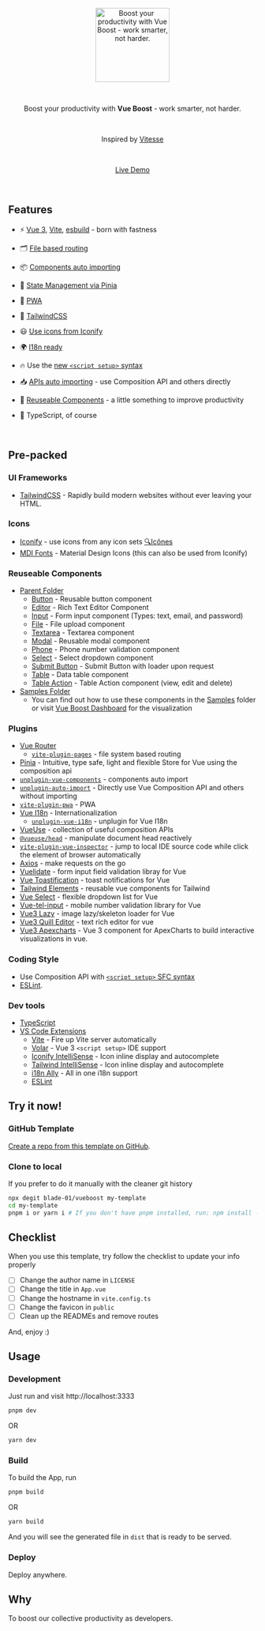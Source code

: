 <p align='center'>
  <img src='https://res.cloudinary.com/bladencove/image/upload/v1673218739/RC/vueboost_dhrmmb.svg' alt='Boost your productivity with Vue Boost - work smarter, not harder.' width='150'/>
</p>
<br/>

<p align='center'>
Boost your productivity with <strong>Vue Boost</strong> - work smarter, not harder.
</p>

<br>

<p align='center'>
Inspired by <a href="https://github.com/antfu/vitesse">Vitesse</a>
</p>

<br>

<p align='center'>
<a href="https://vueboost.netlify.app/">Live Demo</a>
</p>

<br>

## Features

- ⚡️ [Vue 3](https://github.com/vuejs/core), [Vite](https://github.com/vitejs/vite), [esbuild](https://github.com/evanw/esbuild) - born with fastness

- 🗂 [File based routing](./src/pages)

- 📦 [Components auto importing](./src/components)

- 🍍 [State Management via Pinia](https://pinia.vuejs.org/)

- 📲 [PWA](https://github.com/antfu/vite-plugin-pwa)

- 🎨 [TailwindCSS](https://tailwindcss.com/)

- 😃 [Use icons from Iconify](https://iconify.design)

- 🌍 [I18n ready](./locales)

- 🔥 Use the [new `<script setup>` syntax](https://github.com/vuejs/rfcs/pull/227)

- 📥 [APIs auto importing](https://github.com/antfu/unplugin-auto-import) - use Composition API and others directly

- 🧩 [Reuseable Components](#reuseable-components) - a little something to improve productivity

- 🦾 TypeScript, of course

<br>

## Pre-packed

### UI Frameworks

- [TailwindCSS](https://tailwindcss.com/) - Rapidly build modern websites without ever leaving your HTML.

### Icons

- [Iconify](https://iconify.design) - use icons from any icon sets [🔍Icônes](https://icones.js.org)
- [MDI Fonts](https://materialdesignicons.com/) - Material Design Icons (this can also be used from Iconify)

### Reuseable Components

- [Parent Folder](/src/components/reusables/)
  - [Button](/src/components/reusables/BaseButton.vue) - Reusable button component
  - [Editor](/src/components/reusables/BaseEditor.vue) - Rich Text Editor Component
  - [Input](/src/components/reusables/BaseInput.vue) - Form input component (Types: text, email, and password)
  - [File](/src/components/reusables/BaseFile.vue) - File upload component
  - [Textarea](/src/components/reusables/BaseTextarea.vue) - Textarea component
  - [Modal](/src/components/reusables/BaseFile.vue) - Reusable modal component
  - [Phone](/src/components/reusables/BasePhone.vue) - Phone number validation component
  - [Select](/src/components/reusables/BaseSelect.vue) - Select dropdown component
  - [Submit Button](/src/components/reusables/BaseSubmitButton.vue) - Submit Button with loader upon request
  - [Table](/src/components/reusables/BaseTable.vue) - Data table component
  - [Table Action](/src/components/reusables/BaseTableAction.vue) - Table Action component (view, edit and delete)
- [Samples Folder](/src/components/samples/)
  - You can find out how to use these components in the [Samples](/src/components/samples/) folder or visit [Vue Boost Dashboard](https://vueboost.netlify.app/dashboard) for the visualization

### Plugins

- [Vue Router](https://github.com/vuejs/router)
  - [`vite-plugin-pages`](https://github.com/hannoeru/vite-plugin-pages) - file system based routing
- [Pinia](https://pinia.vuejs.org) - Intuitive, type safe, light and flexible Store for Vue using the composition api
- [`unplugin-vue-components`](https://github.com/antfu/unplugin-vue-components) - components auto import
- [`unplugin-auto-import`](https://github.com/antfu/unplugin-auto-import) - Directly use Vue Composition API and others without importing
- [`vite-plugin-pwa`](https://github.com/antfu/vite-plugin-pwa) - PWA
- [Vue I18n](https://github.com/intlify/vue-i18n-next) - Internationalization
  - [`unplugin-vue-i18n`](https://github.com/intlify/bundle-tools/tree/main/packages/unplugin-vue-i18n) - unplugin for Vue I18n
- [VueUse](https://github.com/antfu/vueuse) - collection of useful composition APIs
- [`@vueuse/head`](https://github.com/vueuse/head) - manipulate document head reactively
- [`vite-plugin-vue-inspector`](https://github.com/webfansplz/vite-plugin-vue-inspector) - jump to local IDE source code while click the element of browser automatically
- [Axios](https://axios-http.com/docs/intro) - make requests on the go
- [Vuelidate](https://vuelidate-next.netlify.app/) - form input field validation libray for Vue
- [Vue Toastification](https://github.com/Maronato/vue-toastification) - toast notifications for Vue
- [Tailwind Elements](https://tailwind-elements.com/) - reusable vue components for Tailwind
- [Vue Select](https://vue-select.org/) - flexible dropdown list for Vue
- [Vue-tel-input](https://vue-tel-input.iamstevendao.com/) - mobile number validation library for Vue
- [Vue3 Lazy](https://github.com/liangyuanchai/vue3-plugin-lazy) - image lazy/skeleton loader for Vue
- [Vue3 Quill Editor](https://vueup.github.io/vue-quill/) - text rich editor for vue
- [Vue3 Apexcharts](https://github.com/apexcharts/vue3-apexcharts) - Vue 3 component for ApexCharts to build interactive visualizations in vue.

### Coding Style

- Use Composition API with [`<script setup>` SFC syntax](https://github.com/vuejs/rfcs/pull/227)
- [ESLint](https://eslint.org/).

### Dev tools

- [TypeScript](https://www.typescriptlang.org/)
- [VS Code Extensions](./.vscode/extensions.json)
  - [Vite](https://marketplace.visualstudio.com/items?itemName=antfu.vite) - Fire up Vite server automatically
  - [Volar](https://marketplace.visualstudio.com/items?itemName=Vue.volar) - Vue 3 `<script setup>` IDE support
  - [Iconify IntelliSense](https://marketplace.visualstudio.com/items?itemName=antfu.iconify) - Icon inline display and autocomplete
  - [Tailwind IntelliSense](https://marketplace.visualstudio.com/items?itemName=bradlc.vscode-tailwindcss) - Icon inline display and autocomplete
  - [i18n Ally](https://marketplace.visualstudio.com/items?itemName=lokalise.i18n-ally) - All in one i18n support
  - [ESLint](https://marketplace.visualstudio.com/items?itemName=dbaeumer.vscode-eslint)

## Try it now!

### GitHub Template

[Create a repo from this template on GitHub](https://github.com/blade-01/vueboost/generate).

### Clone to local

If you prefer to do it manually with the cleaner git history

```bash
npx degit blade-01/vueboost my-template
cd my-template
pnpm i or yarn i # If you don't have pnpm installed, run: npm install -g pnpm
```

## Checklist

When you use this template, try follow the checklist to update your info properly

- [ ] Change the author name in `LICENSE`
- [ ] Change the title in `App.vue`
- [ ] Change the hostname in `vite.config.ts`
- [ ] Change the favicon in `public`
- [ ] Clean up the READMEs and remove routes

And, enjoy :)

## Usage

### Development

Just run and visit http://localhost:3333

```bash
pnpm dev
```

OR

```bash
yarn dev
```

### Build

To build the App, run

```bash
pnpm build
```

OR

```bash
yarn build
```

And you will see the generated file in `dist` that is ready to be served.

### Deploy

Deploy anywhere.

## Why

To boost our collective productivity as developers.
